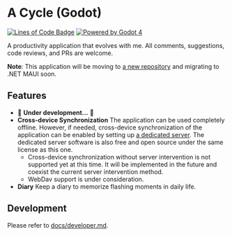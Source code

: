 # A Cycle (Godot)

[![Lines of Code Badge](https://cdn.jsdelivr.net/gh/lightyears1998/a-cycle@gh-pages/badge.svg)](https://github.com/lightyears1998/a-cycle/)
[![Powered by Godot 4](https://img.shields.io/badge/Godot-v4.0.beta2.mono.official%20[f8745f2f7]-blue)](https://godotengine.org/)

A productivity application that evolves with me. All comments, suggestions, code reviews, and PRs are welcome.

**Note**: This application will be moving to [a new repository](https://github.com/lightyears1998/a-cycle-maui) and migrating to .NET MAUI soon.

## Features

- 🚧 **Under development...** 🚧
- **Cross-device Synchronization** The application can be used completely offline. However, if needed, cross-device synchronization of the application can be enabled by setting up [a dedicated server](https://github.com/lightyears1998/a-cycle-server). The dedicated server software is also free and open source under the same license as this one.
  - Cross-device synchronization without server intervention is not supported yet at this time. It will be implemented in the future and coexist  the current server intervention method.
  - WebDav support is under consideration.
- **Diary** Keep a diary to memorize flashing moments in daily life.

## Development

Please refer to [docs/developer.md](docs/developer.md).
